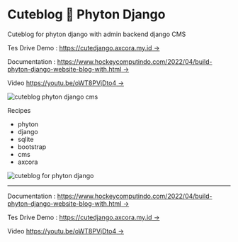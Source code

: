 # Cuteblog 🥳 Phyton Django

Cuteblog for phyton django with admin backend django CMS

Tes Drive Demo : [https://cutedjango.axcora.my.id →](https://cutedjango.axcora.my.id/)

Documentation : [https://www.hockeycomputindo.com/2022/04/build-phyton-django-website-blog-with.html →](https://www.hockeycomputindo.com/2022/04/build-phyton-django-website-blog-with.html)

Video [https://youtu.be/oWT8PVjDto4 →](https://youtu.be/oWT8PVjDto4)

![cuteblog phyton django cms](https://blogger.googleusercontent.com/img/b/R29vZ2xl/AVvXsEiIrTR2jZI-A2MFL5vxose0I3SXvW6HhG_s9TsaWxdJquhwYuOBxA5yPSDsMY5e-vW1-FeQcp9Yvczi-jMTg5KBzaX1JgTZ-huhV6vQ1nlwjFGzUa5XVwOu2zTfV4LHCpH9iOGjDfwT7vyy_u10Umbkku5Ml6oiNdgaPP6JLnn1_K9-fIThrqEb8Ook0A/s1920/django%20phyton%20cms%20cuteblog%20free%20download%20source%20code%20template%20gratis%20tema.jpg)

Recipes
+ phyton
+ django
+ sqlite
+ bootstrap
+ cms
+ axcora

![cuteblog for phyton django](https://blogger.googleusercontent.com/img/b/R29vZ2xl/AVvXsEjaXv8CUOo3bauK2GSNScYLddVLO0QIJhkB_FAyUDWluKP8q-TbkWGwP_ORZB0vaKA90aepaqtOGxyU5adWgxDFBa9VuKqRiYCPOIZXcoG6M_tfMQOzNPktrUMqyu-CK3t1LCYRLH59g1RVU0u2OAcAh6J9hYxpxigeGfUGSMG_Ju870FrtvI9ECTN-6g/s2458/django%20phyton%20cms%20cuteblog%20free%20download%20source%20code%20template%20gratis%20tema%20(1).png)

------------------------


Documentation : [https://www.hockeycomputindo.com/2022/04/build-phyton-django-website-blog-with.html →](https://www.hockeycomputindo.com/2022/04/build-phyton-django-website-blog-with.html)

Tes Drive Demo : [https://cutedjango.axcora.my.id →](https://cutedjango.axcora.my.id/)

Video [https://youtu.be/oWT8PVjDto4 →](https://youtu.be/oWT8PVjDto4)